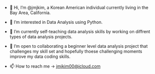 - 👋 Hi, I’m @jmjkim, a Korean American individual currently living in the Bay Area, California.

- 👀 I’m interested in Data Analysis using Python.

- 🌱 I’m currently self-teaching data analysis skills by working on diffrent types of data analysis projects.

- 💞️ I’m open to collaborating a beginner level data analysis project that challenges my skill set and hopefully thoese challenging moments improve my data coding        skills.

- 📫 How to reach me -> jmjkim00@icloud.com

<!---
jmjkim/jmjkim is a ✨ special ✨ repository because its `README.md` (this file) appears on your GitHub profile.
You can click the Preview link to take a look at your changes.
--->
